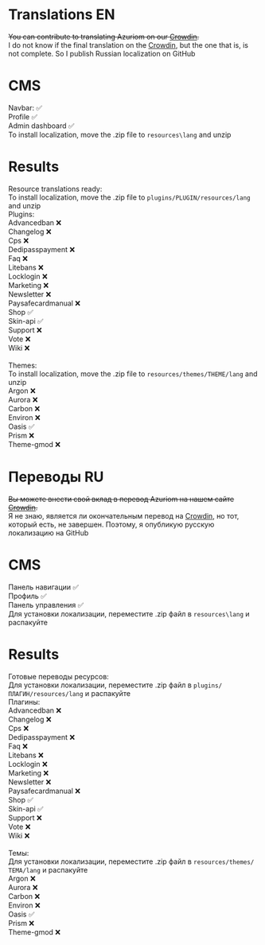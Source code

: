 # Translations EN
<s>You can contribute to translating Azuriom on our [Crowdin](https://translate.azuriom.com/).</s> <br>
I do not know if the final translation on the [Crowdin](https://translate.azuriom.com/), but the one that is, is not complete. So I publish Russian localization on GitHub
# CMS
Navbar: &#9989;<br>
Profile &#9989;<br>
Admin dashboard &#9989;<br>
To install localization, move the .zip file to ``resources\lang`` and unzip

# Results
Resource translations ready:<br>
To install localization, move the .zip file to ``plugins/PLUGIN/resources/lang`` and unzip <br>
Plugins:<br>
Advancedban &#10060;<br>
Changelog &#10060;<br>
Cps &#10060;<br>
Dedipasspayment &#10060;<br>
Faq &#10060;<br>
Litebans &#10060;<br>
Locklogin &#10060;<br>
Marketing &#10060;<br>
Newsletter &#10060;<br>
Paysafecardmanual &#10060;<br>
Shop &#9989;<br>
Skin-api &#9989;<br>
Support &#10060;<br>
Vote &#10060;<br>
Wiki &#10060;<br>
<br>
Themes: <br>
To install localization, move the .zip file to ``resources/themes/THEME/lang`` and unzip <br>
Argon &#10060;<br>
Aurora &#10060;<br>
Carbon &#10060;<br>
Environ &#10060;<br>
Oasis &#9989;<br>
Prism &#10060;<br>
Theme-gmod &#10060;<br>

# Переводы RU 
<s>Вы можете внести свой вклад в перевод Azuriom на нашем сайте [Crowdin](https://translate.azuriom.com/).</s> <br>
Я не знаю, является ли окончательным перевод на [Crowdin](https://translate.azuriom.com/), но тот, который есть, не завершен. Поэтому, я опубликую русскую локализацию на GitHub
# CMS
Панель навигации &#9989;<br>
Профиль &#9989;<br>
Панель управления &#9989;<br>
Для установки локализации, переместите .zip файл в ``resources\lang`` и распакуйте

# Results
Готовые переводы ресурсов:<br>
Для установки локализации, переместите .zip файл в ``plugins/ПЛАГИН/resources/lang`` и распакуйте <br>
Плагины:<br>
Advancedban &#10060;<br>
Changelog &#10060;<br>
Cps &#10060;<br>
Dedipasspayment &#10060;<br>
Faq &#10060;<br>
Litebans &#10060;<br>
Locklogin &#10060;<br>
Marketing &#10060;<br>
Newsletter &#10060;<br>
Paysafecardmanual &#10060;<br>
Shop &#9989;<br>
Skin-api &#9989;<br>
Support &#10060;<br>
Vote &#10060;<br>
Wiki &#10060;<br>
<br>
Темы: <br>
Для установки локализации, переместите .zip файл в ``resources/themes/ТЕМА/lang`` и распакуйте <br>
Argon &#10060;<br>
Aurora &#10060;<br>
Carbon &#10060;<br>
Environ &#10060;<br>
Oasis &#9989;<br>
Prism &#10060;<br>
Theme-gmod &#10060;<br>